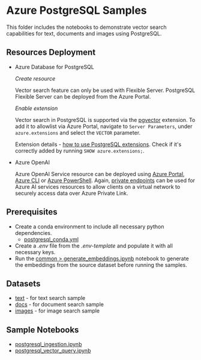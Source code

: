 # Azure PostgreSQL Samples

This folder includes the notebooks to demonstrate vector search capabilities for text, documents and images using PostgreSQL.

## Resources Deployment

- Azure Database for PostgreSQL

  *Create resource*

    Vector search feature can only be used with Flexible Server. PostgreSQL Flexible Server can  be deployed from the Azure Portal.
  
  *Enable extension*

    Vector search in PostgreSQL is supported via the [pgvector](https://github.com/pgvector/pgvector) extension. To add it to allowlist via Azure Portal, navigate to `Server Parameters`, under `azure.extensions` and select the `VECTOR` parameter. 
    
     Extension details - [how to use PostgreSQL extensions](https://learn.microsoft.com/en-us/azure/postgresql/flexible-server/concepts-extensions#how-to-use-postgresql-extensions). Check if it's correctly added by running `SHOW azure.extensions;`.

- Azure OpenAI
  
  Azure OpenAI Service resource can be deployed using [Azure Portal](https://learn.microsoft.com/azure/ai-services/openai/how-to/create-resource?pivots=web-portal), [Azure CLI](https://learn.microsoft.com/azure/ai-services/openai/how-to/create-resource?pivots=cli) or [Azure PowerShell](https://learn.microsoft.com/azure/ai-services/openai/how-to/create-resource?pivots=ps). Again, [private endpoints](https://learn.microsoft.com/azure/ai-services/cognitive-services-virtual-networks?context=%2Fazure%2Fai-services%2Fopenai%2Fcontext%2Fcontext&tabs=portal#use-private-endpoints) can be used for Azure AI services resources to allow clients on a virtual network to securely access data over Azure Private Link.

## Prerequisites

- Create a conda environment to include all necessary python dependencies.
  - [postgresql_conda.yml](./postgresql_conda.yml)
- Create a *.env* file from the *.env-template* and populate it with all necessary keys.
- Run the [common > generate_embeddings.ipynb](../common/generate_embeddings.ipynb) notebook to generate the embeddings from the source dataset before running the samples.

## Datasets

- [text](../data/text/) - for text search sample
- [docs](../data/docs/) - for document search sample
- [images](../data/images/) - for image search sample

## Sample Notebooks

- [postgresql_ingestion.ipynb](./postgresql_ingestion.ipynb)
- [postgresql_vector_query.ipynb](./postgresql_vector_query.ipynb)